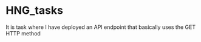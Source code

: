 # HNG_tasks


It is task where I have deployed an API endpoint that basically uses the GET HTTP method
